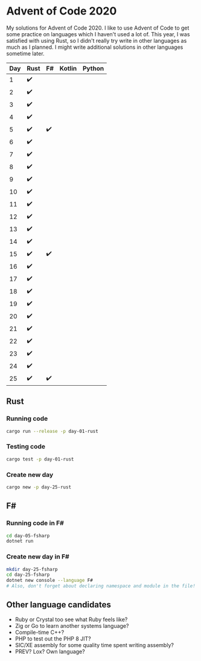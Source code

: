 # Advent of Code 2020

My solutions for Advent of Code 2020. I like to use Advent of Code to get some practice on languages which I haven't used a lot of. This year, I was satisfied with using Rust, so I didn't really try write in other languages as much as I planned. I might write additional solutions in other languages sometime later.

| Day | Rust | F#  | Kotlin | Python |
| --- | ---- | --- | ------ | ------ |
| 1   | ✔️   |     |        |        |
| 2   | ✔️   |     |        |        |
| 3   | ✔️   |     |        |        |
| 4   | ✔️   |     |        |        |
| 5   | ✔️   | ✔️  |        |        |
| 6   | ✔️   |     |        |        |
| 7   | ✔️   |     |        |        |
| 8   | ✔️   |     |        |        |
| 9   | ✔️   |     |        |        |
| 10  | ✔️   |     |        |        |
| 11  | ✔️   |     |        |        |
| 12  | ✔️   |     |        |        |
| 13  | ✔️   |     |        |        |
| 14  | ✔️   |     |        |        |
| 15  | ✔️   | ✔️  |        |        |
| 16  | ✔️   |     |        |        |
| 17  | ✔️   |     |        |        |
| 18  | ✔️   |     |        |        |
| 19  | ✔️   |     |        |        |
| 20  | ✔️   |     |        |        |
| 21  | ✔️   |     |        |        |
| 22  | ✔️   |     |        |        |
| 23  | ✔️   |     |        |        |
| 24  | ✔️   |     |        |        |
| 25  | ✔️   | ✔️  |        |        |

## Rust

### Running code

```bash
cargo run --release -p day-01-rust
```

### Testing code

```bash
cargo test -p day-01-rust
```

### Create new day

```bash
cargo new -p day-25-rust
```

## F\#

### Running code in F\#

```bash
cd day-05-fsharp
dotnet run
```

### Create new day in F\#

```bash
mkdir day-25-fsharp
cd day-25-fsharp
dotnet new console --language F#
# Also, don't forget about declaring namespace and module in the file!
```

## Other language candidates

- Ruby or Crystal too see what Ruby feels like?
- Zig or Go to learn another systems language?
- Compile-time C++?
- PHP to test out the PHP 8 JIT?
- SIC/XE assembly for some quality time spent writing assembly?
- PREV? Lox? Own language?
